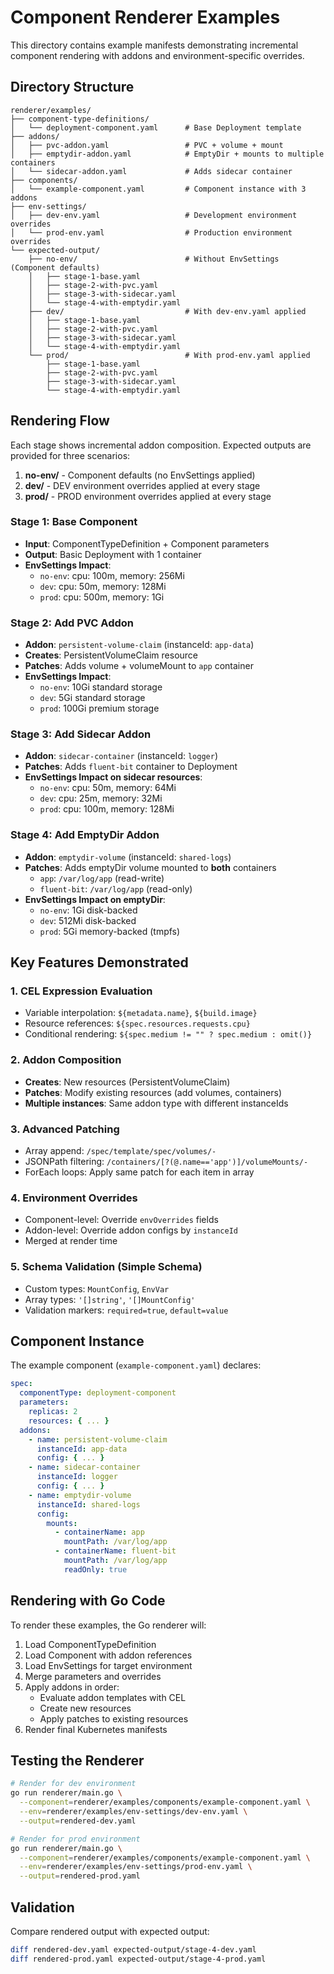 # Component Renderer Examples

This directory contains example manifests demonstrating incremental component rendering with addons and environment-specific overrides.

## Directory Structure

```
renderer/examples/
├── component-type-definitions/
│   └── deployment-component.yaml      # Base Deployment template
├── addons/
│   ├── pvc-addon.yaml                 # PVC + volume + mount
│   ├── emptydir-addon.yaml            # EmptyDir + mounts to multiple containers
│   └── sidecar-addon.yaml             # Adds sidecar container
├── components/
│   └── example-component.yaml         # Component instance with 3 addons
├── env-settings/
│   ├── dev-env.yaml                   # Development environment overrides
│   └── prod-env.yaml                  # Production environment overrides
└── expected-output/
    ├── no-env/                        # Without EnvSettings (Component defaults)
    │   ├── stage-1-base.yaml
    │   ├── stage-2-with-pvc.yaml
    │   ├── stage-3-with-sidecar.yaml
    │   └── stage-4-with-emptydir.yaml
    ├── dev/                           # With dev-env.yaml applied
    │   ├── stage-1-base.yaml
    │   ├── stage-2-with-pvc.yaml
    │   ├── stage-3-with-sidecar.yaml
    │   └── stage-4-with-emptydir.yaml
    └── prod/                          # With prod-env.yaml applied
        ├── stage-1-base.yaml
        ├── stage-2-with-pvc.yaml
        ├── stage-3-with-sidecar.yaml
        └── stage-4-with-emptydir.yaml
```

## Rendering Flow

Each stage shows incremental addon composition. Expected outputs are provided for three scenarios:

1. **no-env/** - Component defaults (no EnvSettings applied)
2. **dev/** - DEV environment overrides applied at every stage
3. **prod/** - PROD environment overrides applied at every stage

### Stage 1: Base Component

- **Input**: ComponentTypeDefinition + Component parameters
- **Output**: Basic Deployment with 1 container
- **EnvSettings Impact**:
  - `no-env`: cpu: 100m, memory: 256Mi
  - `dev`: cpu: 50m, memory: 128Mi
  - `prod`: cpu: 500m, memory: 1Gi

### Stage 2: Add PVC Addon

- **Addon**: `persistent-volume-claim` (instanceId: `app-data`)
- **Creates**: PersistentVolumeClaim resource
- **Patches**: Adds volume + volumeMount to `app` container
- **EnvSettings Impact**:
  - `no-env`: 10Gi standard storage
  - `dev`: 5Gi standard storage
  - `prod`: 100Gi premium storage

### Stage 3: Add Sidecar Addon

- **Addon**: `sidecar-container` (instanceId: `logger`)
- **Patches**: Adds `fluent-bit` container to Deployment
- **EnvSettings Impact on sidecar resources**:
  - `no-env`: cpu: 50m, memory: 64Mi
  - `dev`: cpu: 25m, memory: 32Mi
  - `prod`: cpu: 100m, memory: 128Mi

### Stage 4: Add EmptyDir Addon

- **Addon**: `emptydir-volume` (instanceId: `shared-logs`)
- **Patches**: Adds emptyDir volume mounted to **both** containers
  - `app`: `/var/log/app` (read-write)
  - `fluent-bit`: `/var/log/app` (read-only)
- **EnvSettings Impact on emptyDir**:
  - `no-env`: 1Gi disk-backed
  - `dev`: 512Mi disk-backed
  - `prod`: 5Gi memory-backed (tmpfs)

## Key Features Demonstrated

### 1. CEL Expression Evaluation

- Variable interpolation: `${metadata.name}`, `${build.image}`
- Resource references: `${spec.resources.requests.cpu}`
- Conditional rendering: `${spec.medium != "" ? spec.medium : omit()}`

### 2. Addon Composition

- **Creates**: New resources (PersistentVolumeClaim)
- **Patches**: Modify existing resources (add volumes, containers)
- **Multiple instances**: Same addon type with different instanceIds

### 3. Advanced Patching

- Array append: `/spec/template/spec/volumes/-`
- JSONPath filtering: `/containers/[?(@.name=='app')]/volumeMounts/-`
- ForEach loops: Apply same patch for each item in array

### 4. Environment Overrides

- Component-level: Override `envOverrides` fields
- Addon-level: Override addon configs by `instanceId`
- Merged at render time

### 5. Schema Validation (Simple Schema)

- Custom types: `MountConfig`, `EnvVar`
- Array types: `'[]string'`, `'[]MountConfig'`
- Validation markers: `required=true`, `default=value`

## Component Instance

The example component (`example-component.yaml`) declares:

```yaml
spec:
  componentType: deployment-component
  parameters:
    replicas: 2
    resources: { ... }
  addons:
    - name: persistent-volume-claim
      instanceId: app-data
      config: { ... }
    - name: sidecar-container
      instanceId: logger
      config: { ... }
    - name: emptydir-volume
      instanceId: shared-logs
      config:
        mounts:
          - containerName: app
            mountPath: /var/log/app
          - containerName: fluent-bit
            mountPath: /var/log/app
            readOnly: true
```

## Rendering with Go Code

To render these examples, the Go renderer will:

1. Load ComponentTypeDefinition
2. Load Component with addon references
3. Load EnvSettings for target environment
4. Merge parameters and overrides
5. Apply addons in order:
   - Evaluate addon templates with CEL
   - Create new resources
   - Apply patches to existing resources
6. Render final Kubernetes manifests

## Testing the Renderer

```bash
# Render for dev environment
go run renderer/main.go \
  --component=renderer/examples/components/example-component.yaml \
  --env=renderer/examples/env-settings/dev-env.yaml \
  --output=rendered-dev.yaml

# Render for prod environment
go run renderer/main.go \
  --component=renderer/examples/components/example-component.yaml \
  --env=renderer/examples/env-settings/prod-env.yaml \
  --output=rendered-prod.yaml
```

## Validation

Compare rendered output with expected output:

```bash
diff rendered-dev.yaml expected-output/stage-4-dev.yaml
diff rendered-prod.yaml expected-output/stage-4-prod.yaml
```
